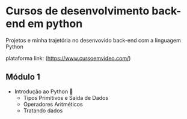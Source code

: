 # Cursos de desenvolvimento back-end em python
Projetos e minha trajetória no desenvovido back-end com a linguagem Python


plataforma
link:
(https://www.cursoemvideo.com/)


## Módulo 1 ##
* Introdução ao Python :snake:
    * Tipos Primitivos e Saída de Dados
    * Operadores Aritméticos
    * Tratando dados
